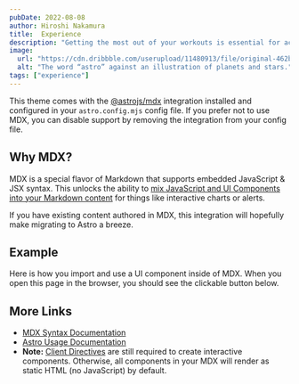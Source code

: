 ```yaml
---
pubDate: 2022-08-08
author: Hiroshi Nakamura
title:  Experience
description: "Getting the most out of your workouts is essential for achieving your fitness goals. In this post, we'll explore some tips and tricks to help you get the most out of your workouts. We'll also look at some ways to make the process easier and more enjoyable"
image:
  url: "https://cdn.dribbble.com/userupload/11480913/file/original-462bb9cdaf4949f852c9acf01eecfbe5.png?resize=752x"
  alt: "The word “astro” against an illustration of planets and stars."
tags: ["experience"]
---
```


This theme comes with the [@astrojs/mdx](https://docs.astro.build/en/guides/integrations-guide/mdx/) integration installed and configured in your `astro.config.mjs` config file. If you prefer not to use MDX, you can disable support by removing the integration from your config file.

## Why MDX?

MDX is a special flavor of Markdown that supports embedded JavaScript & JSX syntax. This unlocks the ability to [mix JavaScript and UI Components into your Markdown content](https://docs.astro.build/en/guides/markdown-content/#mdx-features) for things like interactive charts or alerts.

If you have existing content authored in MDX, this integration will hopefully make migrating to Astro a breeze.

## Example

Here is how you import and use a UI component inside of MDX.
When you open this page in the browser, you should see the clickable button below.

## More Links

- [MDX Syntax Documentation](https://mdxjs.com/docs/what-is-mdx)
- [Astro Usage Documentation](https://docs.astro.build/en/guides/markdown-content/#markdown-and-mdx-pages)
- **Note:** [Client Directives](https://docs.astro.build/en/reference/directives-reference/#client-directives) are still required to create interactive components. Otherwise, all components in your MDX will render as static HTML (no JavaScript) by default.
